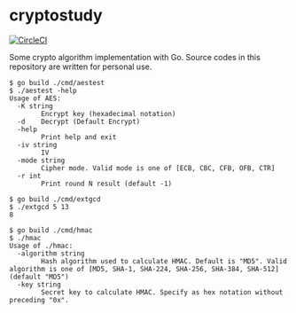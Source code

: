 # cryptostudy

[![CircleCI](https://circleci.com/gh/mas9612/cryptostudy.svg?style=svg)](https://circleci.com/gh/mas9612/cryptostudy)

Some crypto algorithm implementation with Go.
Source codes in this repository are written for personal use.

```
$ go build ./cmd/aestest
$ ./aestest -help
Usage of AES:
  -K string
        Encrypt key (hexadecimal notation)
  -d    Decrypt (Default Encrypt)
  -help
        Print help and exit
  -iv string
        IV
  -mode string
        Cipher mode. Valid mode is one of [ECB, CBC, CFB, OFB, CTR]
  -r int
        Print round N result (default -1)

$ go build ./cmd/extgcd
$ ./extgcd 5 13
8

$ go build ./cmd/hmac
$ ./hmac
Usage of ./hmac:
  -algorithm string
        Hash algorithm used to calculate HMAC. Default is "MD5". Valid algorithm is one of [MD5, SHA-1, SHA-224, SHA-256, SHA-384, SHA-512] (default "MD5")
  -key string
        Secret key to calculate HMAC. Specify as hex notation without preceding "0x".
```
